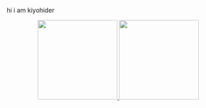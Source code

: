 hi i am kiyohider

<div align="center">
  <a href="https://github.com/kiyohider">
  <img height="180em" src="https://github-readme-stats.vercel.app/api?username=kiyohider&show_icons=true&theme=dracula&include_all_commits=true&count_private=true"/>
  <img height="180em" src="https://github-readme-stats.vercel.app/api/top-langs/?username=kiyohider&layout=compact&langs_count=7&theme=dracula"/>
</div>
